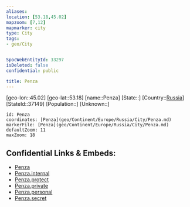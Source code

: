 ```yaml
---
aliases: 
location: [53.18,45.02]
mapzoom: [7,12] 
mapmarker: city 
type: City
tags:
- geo/City


SpocWebEntityId: 33297
isDeleted: false
confidential: public

title: Penza
---
```

[geo-lon::45.02]
[geo-lat::53.18]
[name::Penza]
[State::]
[Country::[Russia](geo/Continent/Europe/Russia.md)]
[StateId::37149]
[Population::]
[Unknown::]


```leaflet
id: Penza
coordinates: [Penza](geo/Continent/Europe/Russia/City/Penza.md)
markerFile: [Penza](geo/Continent/Europe/Russia/City/Penza.md)
defaultZoom: 11 
maxZoom: 18
```


## Confidential Links & Embeds: 
- [Penza](../../../../../../_public/geo/Continent/Europe/Russia/City/Penza.md) 
- [Penza.internal](../../../../../../_internal/geo/Continent/Europe/Russia/City/Penza.internal.md) 
- [Penza.protect](../../../../../../_protect/geo/Continent/Europe/Russia/City/Penza.protect.md) 
- [Penza.private](../../../../../../_private/geo/Continent/Europe/Russia/City/Penza.private.md) 
- [Penza.personal](../../../../../../_personal/geo/Continent/Europe/Russia/City/Penza.personal.md) 
- [Penza.secret](../../../../../../_secret/geo/Continent/Europe/Russia/City/Penza.secret.md) 
